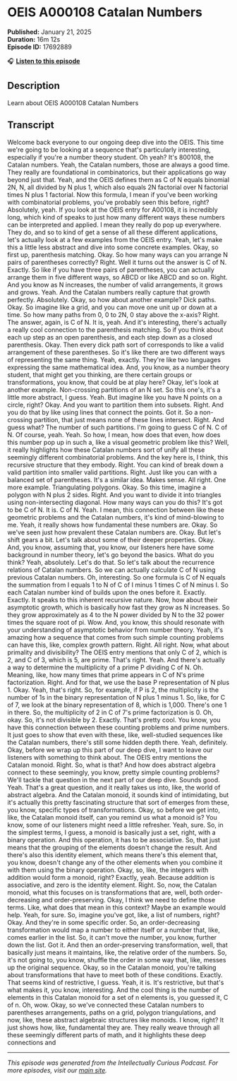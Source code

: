 # OEIS A000108 Catalan Numbers

**Published:** January 21, 2025  
**Duration:** 16m 12s  
**Episode ID:** 17692889

🎧 **[Listen to this episode](https://intellectuallycurious.buzzsprout.com/2529712/episodes/17692889-oeis-a000108-catalan-numbers)**

## Description

Learn about OEIS A000108 Catalan Numbers

## Transcript

Welcome back everyone to our ongoing deep dive into the OEIS. This time we're going to be looking at a sequence that's particularly interesting, especially if you're a number theory student. Oh yeah? It's 800108, the Catalan numbers. Yeah, the Catalan numbers, those are always a good time. They really are foundational in combinatorics, but their applications go way beyond just that. Yeah, and the OEIS defines them as C of N equals binomial 2N, N, all divided by N plus 1, which also equals 2N factorial over N factorial times N plus 1 factorial. Now this formula, I mean if you've been working with combinatorial problems, you've probably seen this before, right? Absolutely, yeah. If you look at the OEIS entry for A00108, it is incredibly long, which kind of speaks to just how many different ways these numbers can be interpreted and applied. I mean they really do pop up everywhere. They do, and so to kind of get a sense of all these different applications, let's actually look at a few examples from the OEIS entry. Yeah, let's make this a little less abstract and dive into some concrete examples. Okay, so first up, parenthesis matching. Okay. So how many ways can you arrange N pairs of parentheses correctly? Right. Well it turns out the answer is C of N. Exactly. So like if you have three pairs of parentheses, you can actually arrange them in five different ways, so ABCD or like ABCD and so on. Right. And you know as N increases, the number of valid arrangements, it grows and grows. Yeah. And the Catalan numbers really capture that growth perfectly. Absolutely. Okay, so how about another example? Dick paths. Okay. So imagine like a grid, and you can move one unit up or down at a time. So how many paths from 0, 0 to 2N, 0 stay above the x-axis? Right. The answer, again, is C of N. It is, yeah. And it's interesting, there's actually a really cool connection to the parenthesis matching. So if you think about each up step as an open parenthesis, and each step down as a closed parenthesis. Okay. Then every dick path sort of corresponds to like a valid arrangement of these parentheses. So it's like there are two different ways of representing the same thing. Yeah, exactly. They're like two languages expressing the same mathematical idea. And, you know, as a number theory student, that might get you thinking, are there certain groups or transformations, you know, that could be at play here? Okay, let's look at another example. Non-crossing partitions of an N set. So this one's, it's a little more abstract, I guess. Yeah. But imagine like you have N points on a circle, right? Okay. And you want to partition them into subsets. Right. And you do that by like using lines that connect the points. Got it. So a non-crossing partition, that just means none of these lines intersect. Right. And guess what? The number of such partitions. I'm going to guess C of N. C of N. Of course, yeah. Yeah. So how, I mean, how does that even, how does this number pop up in such a, like a visual geometric problem like this? Well, it really highlights how these Catalan numbers sort of unify all these seemingly different combinatorial problems. And the key here is, I think, this recursive structure that they embody. Right. You can kind of break down a valid partition into smaller valid partitions. Right. Just like you can with a balanced set of parentheses. It's a similar idea. Makes sense. All right. One more example. Triangulating polygons. Okay. So this time, imagine a polygon with N plus 2 sides. Right. And you want to divide it into triangles using non-intersecting diagonal. How many ways can you do this? It's got to be C of N. It is. C of N. Yeah. I mean, this connection between like these geometric problems and the Catalan numbers, it's kind of mind-blowing to me. Yeah, it really shows how fundamental these numbers are. Okay. So we've seen just how prevalent these Catalan numbers are. Okay. But let's shift gears a bit. Let's talk about some of their deeper properties. Okay. And, you know, assuming that, you know, our listeners here have some background in number theory, let's go beyond the basics. What do you think? Yeah, absolutely. Let's do that. So let's talk about the recurrence relations of Catalan numbers. So we can actually calculate C of N using previous Catalan numbers. Oh, interesting. So one formula is C of N equals the summation from I equals 1 to N of C of I minus 1 times C of N minus I. So each Catalan number kind of builds upon the ones before it. Exactly. Exactly. It speaks to this inherent recursive nature. Now, how about their asymptotic growth, which is basically how fast they grow as N increases. So they grow approximately as 4 to the N power divided by N to the 32 power times the square root of pi. Wow. And, you know, this should resonate with your understanding of asymptotic behavior from number theory. Yeah, it's amazing how a sequence that comes from such simple counting problems can have this, like, complex growth pattern. Right. All right. Now, what about primality and divisibility? The OEIS entry mentions that only C of 2, which is 2, and C of 3, which is 5, are prime. That's right. Yeah. And there's actually a way to determine the multiplicity of a prime P dividing C of N. Oh. Meaning, like, how many times that prime appears in C of N's prime factorization. Right. And for that, we use the base P representation of N plus 1. Okay. Yeah, that's right. So, for example, if P is 2, the multiplicity is the number of 1s in the binary representation of N plus 1 minus 1. So, like, for C of 7, we look at the binary representation of 8, which is 1,000. There's one 1 in there. So, the multiplicity of 2 in C of 7's prime factorization is 0. Oh, okay. So, it's not divisible by 2. Exactly. That's pretty cool. You know, you have this connection between these counting problems and prime numbers. It just goes to show that even with these, like, well-studied sequences like the Catalan numbers, there's still some hidden depth there. Yeah, definitely. Okay, before we wrap up this part of our deep dive, I want to leave our listeners with something to think about. The OEIS entry mentions the Catalan monoid. Right. So, what is that? And how does abstract algebra connect to these seemingly, you know, pretty simple counting problems? We'll tackle that question in the next part of our deep dive. Sounds good. Yeah. That's a great question, and it really takes us into, like, the world of abstract algebra. And the Catalan monoid, it sounds kind of intimidating, but it's actually this pretty fascinating structure that sort of emerges from these, you know, specific types of transformations. Okay, so before we get into, like, the Catalan monoid itself, can you remind us what a monoid is? You know, some of our listeners might need a little refresher. Yeah, sure. So, in the simplest terms, I guess, a monoid is basically just a set, right, with a binary operation. And this operation, it has to be associative. So, that just means that the grouping of the elements doesn't change the result. And there's also this identity element, which means there's this element that, you know, doesn't change any of the other elements when you combine it with them using the binary operation. Okay, so, like, the integers with addition would form a monoid, right? Exactly, yeah. Because addition is associative, and zero is the identity element. Right. So, now, the Catalan monoid, what this focuses on is transformations that are, well, both order-decreasing and order-preserving. Okay, I think we need to define those terms. Like, what does that mean in this context? Maybe an example would help. Yeah, for sure. So, imagine you've got, like, a list of numbers, right? Okay. And they're in some specific order. So, an order-decreasing transformation would map a number to either itself or a number that, like, comes earlier in the list. So, it can't move the number, you know, further down the list. Got it. And then an order-preserving transformation, well, that basically just means it maintains, like, the relative order of the numbers. So, it's not going to, you know, shuffle the order in some way that, like, messes up the original sequence. Okay, so in the Catalan monoid, you're talking about transformations that have to meet both of these conditions. Exactly. That seems kind of restrictive, I guess. Yeah, it is. It's restrictive, but that's what makes it, you know, interesting. And the cool thing is the number of elements in this Catalan monoid for a set of n elements is, you guessed it, C of n. Oh, wow. Okay, so we've connected these Catalan numbers to parentheses arrangements, paths on a grid, polygon triangulations, and now, like, these abstract algebraic structures like monoids. I know, right? It just shows how, like, fundamental they are. They really weave through all these seemingly different parts of math, and it highlights these deep connections and

---
*This episode was generated from the Intellectually Curious Podcast. For more episodes, visit our [main site](https://intellectuallycurious.buzzsprout.com).*
